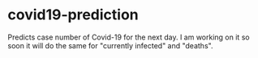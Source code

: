 # covid19-prediction
Predicts case number of Covid-19 for the next day.
I am working on it so soon it will do the same for "currently infected" and "deaths".

